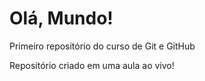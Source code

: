 # Olá, Mundo!
Primeiro repositório do curso de Git e GitHub

Repositório criado em uma aula ao vivo!
